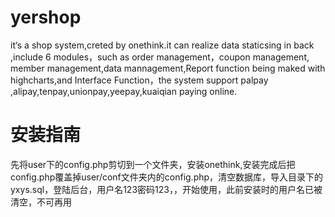yershop
=======

  it‘s a shop system,creted by onethink.it can realize data staticsing in back ,include 6 modules，such as order management，coupon management,
  member management,data mannagement,Report function being maked with highcharts,and Interface
Function，the system support palpay ,alipay,tenpay,unionpay,yeepay,kuaiqian paying online.

安装指南 
=======
 先将user下的config.php剪切到一个文件夹，安装onethink,安装完成后把config.php覆盖掉user/conf文件夹内的config.php，清空数据库，导入目录下的yxys.sql，登陆后台，用户名123密码123，，开始使用，此前安装时的用户名已被清空，不可再用
